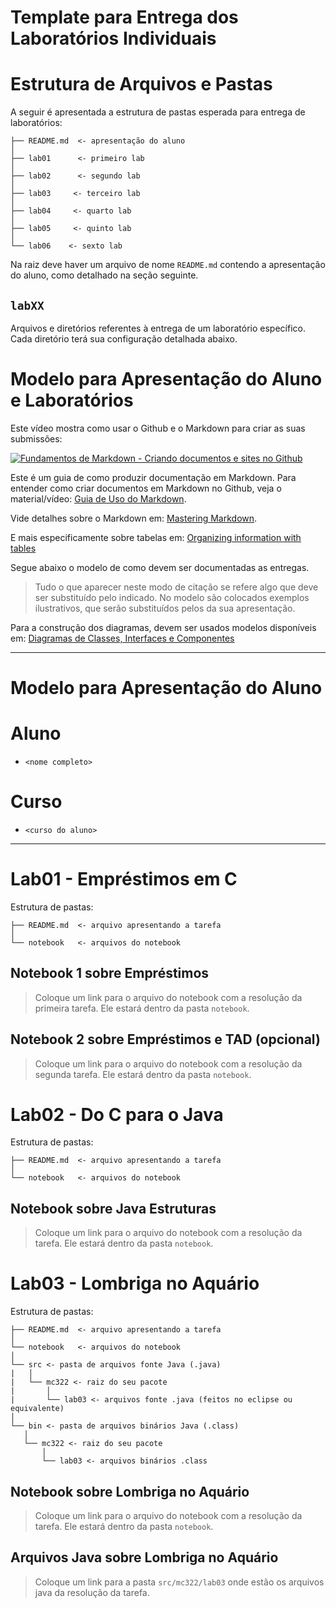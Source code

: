 # Template para Entrega dos Laboratórios Individuais

# Estrutura de Arquivos e Pastas

A seguir é apresentada a estrutura de pastas esperada para entrega de laboratórios:

~~~
├── README.md  <- apresentação do aluno
│
├── lab01      <- primeiro lab
│
├── lab02      <- segundo lab
│
├── lab03     <- terceiro lab
│
├── lab04     <- quarto lab
│
├── lab05     <- quinto lab
│
└── lab06    <- sexto lab
~~~

Na raiz deve haver um arquivo de nome `README.md` contendo a apresentação do aluno, como detalhado na seção seguinte.

## `labXX`

Arquivos e diretórios referentes à entrega de um laboratório específico. Cada diretório terá sua configuração detalhada abaixo.

# Modelo para Apresentação do Aluno e Laboratórios

Este vídeo mostra como usar o Github e o Markdown para criar as suas submissões:

[![Fundamentos de Markdown - Criando documentos e sites no Github](http://img.youtube.com/vi/fDyGs18_ITQ/0.jpg)](https://youtu.be/fDyGs18_ITQ)

Este é um guia de como produzir documentação em Markdown. Para entender como criar documentos em Markdown no Github, veja o material/vídeo:
[Guia de Uso do Markdown](https://github.com/mc-unicamp/oficinas/tree/master/docs).

Vide detalhes sobre o Markdown em: [Mastering Markdown](https://guides.github.com/features/mastering-markdown/).

E mais especificamente sobre tabelas em: [Organizing information with tables](https://help.github.com/en/articles/organizing-information-with-tables)

Segue abaixo o modelo de como devem ser documentadas as entregas.
> Tudo o que aparecer neste modo de citação se refere algo que deve ser substituído pelo indicado. No modelo são colocados exemplos ilustrativos, que serão substituídos pelos da sua apresentação.

Para a construção dos diagramas, devem ser usados modelos disponíveis em: [Diagramas de Classes, Interfaces e Componentes](https://docs.google.com/presentation/d/1ML3WrnDtzh-4wqLmdXN9au1TBIwEqo7TIbMLNOYSMAI/edit?usp=sharing)

<hr>

# Modelo para Apresentação do Aluno

# Aluno
* `<nome completo>`

# Curso
* `<curso do aluno>`

<hr>

# Lab01 - Empréstimos em C

Estrutura de pastas:

~~~
├── README.md  <- arquivo apresentando a tarefa
│
└── notebook   <- arquivos do notebook
~~~

## Notebook 1 sobre Empréstimos

> Coloque um link para o arquivo do notebook com a resolução da primeira tarefa. Ele estará dentro da pasta `notebook`.

## Notebook 2 sobre Empréstimos e TAD (opcional)

> Coloque um link para o arquivo do notebook com a resolução da segunda tarefa. Ele estará dentro da pasta `notebook`.

# Lab02 - Do C para o Java

Estrutura de pastas:

~~~
├── README.md  <- arquivo apresentando a tarefa
│
└── notebook   <- arquivos do notebook
~~~

## Notebook sobre Java Estruturas

> Coloque um link para o arquivo do notebook com a resolução da tarefa. Ele estará dentro da pasta `notebook`.


# Lab03 - Lombriga no Aquário

Estrutura de pastas:

~~~
├── README.md  <- arquivo apresentando a tarefa
│
└── notebook   <- arquivos do notebook
│
└── src <- pasta de arquivos fonte Java (.java)
|   │
|   └── mc322 <- raiz do seu pacote
|       │
|       └── lab03 <- arquivos fonte .java (feitos no eclipse ou equivalente)
│
└── bin <- pasta de arquivos binários Java (.class)
   │
   └── mc322 <- raiz do seu pacote
       │
       └── lab03 <- arquivos binários .class

~~~

## Notebook sobre Lombriga no Aquário

> Coloque um link para o arquivo do notebook com a resolução da tarefa. Ele estará dentro da pasta `notebook`.

## Arquivos Java sobre Lombriga no Aquário

> Coloque um link para a pasta `src/mc322/lab03` onde estão os arquivos java da resolução da tarefa.
